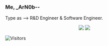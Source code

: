 ### Me, _ArN0b--

Type as --> R&D Engineer & Software Engineer.  

<p align="center">
  <img src ="https://github-readme-stats.vercel.app/api?username=stupidArnob&show_icons=true&count_private=true&include_all_commits=true&hide_border=true&hide=issues,contribs">
  <img src ="https://github-readme-stats.vercel.app/api/top-langs/?username=stupidArnob&layout=compact&hide_border=true&langs_count=10&hide=html,css">
</p>

![Visitors](https://visitor-badge.laobi.icu/badge?page_id=stupidArnob.stupidArnob)
